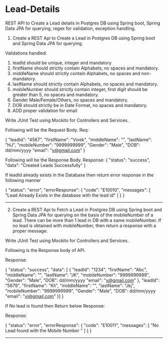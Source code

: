 # Lead-Details
REST API to Create a Lead details in Postgres DB using Spring boot, Spring Data JPA for querying, regex for validation, exception handling.

1. Create a REST Api to Create a Lead in Postgres DB using Spring boot and Spring Data JPA for querying.  


Validations handled: 
1. leadId should be unique, integer and mandatory
2. firstName should strictly contain Alphabets, no spaces and mandatory.
3. middleName should strictly contain Alphabets, no spaces and non-mandatory.
4. lastName should strictly contain Alphabets, no spaces and mandatory.
5. mobileNumber should strictly contain integer, first digit should be greater than 5, no spaces and mandatory.
6. Gender Male/Female/Others, no spaces and mandatory.
7. DOB should strictly be in Date Format, no spaces and mandatory.
8. ADD proper validation for email

Write JUnit Test using Mockito for Controllers and Services.




Following will be the Request Body.
Req:

{
  "leadId": "4567",
  "firstName": "Vivek",
  "middleName": "",
  "lastName": "HJ",
  "mobileNumber": "9999999999",
  "Gender": "Male",
  "DOB": dd/mm/yyyy
  "email": "v@gmail.com"
}


Following will be the Response Body.
Response:
{
  "status": "success",
  "data": "Created Leads Successfully"
}


If leadId already exists in the Database then return error response in the following manner

{
  "status": "error",
  "errorResponse": {
    "code": "E10010",
    "messages": [
      "Lead Already Exists in the database with the lead id"
    ]
  }
}

--------------------------------------------------------------------------------------------------------------------------------------------------------


2. Create a REST Api to Fetch a Lead in Postgres DB using Spring boot and Spring Data JPA for querying on the basis of the mobileNumber of a lead. 
There can be more than 1 lead in DB with a same mobileNumber. If no lead is obtained with mobileNumber, then return a response with a proper message.

Write JUnit Test using Mockito for Controllers and Services.



Following is the Response body of API.

Response:

{
  "status": "success",
  "data": [
  {
  "leadId": "1234",
  "firstName": "Abc",
  "middleName": "",
  "lastName": "JK",
  "mobileNumber": "9999999999",
  "Gender": "Male",
  "DOB": dd/mm/yyyy
  "email": "v@gmail.com"
  },
  "leadId": "5679",
  "firstName": "Kli",
  "middleName": "",
  "lastName": "Jkj",
  "mobileNumber": "9999999999",
  "Gender": "Male",
  "DOB": dd/mm/yyyy
  "email": "vi@gmail.com"
  }]
}


If No lead is found then Return below Response:

Response:

{
  "status": "error",
  "errorResponse": {
    "code": "E10011",
    "messages": [
      "No Lead found with the Mobile Number "
    ]
  }
}

---------------------------------------------------------------------------------------------------------------------







